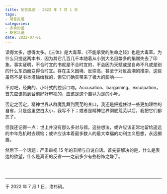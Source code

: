 ```yaml
---
title: 胡言乱语 - 2022 年 7 月 1 日
tags:
- 胡言乱语
categories:
- 多余的话
- 胡言乱语
date: 2022-07-01
---
```


读得太多，想得太多。《三体》是大毒草、《不能承受的生命之轻》也是大毒草。为什么只提这两本书，因为其它几百几千本随着从小到大名目繁多的捐赠失去了印象。事实证明，不合时宜的书就是不合时宜的，不会因为天赋或是自命不凡或是别的什么东西而变得合时宜。存在主义困境、反崇高、甚至于对反高潮的推崇，这些虽然不是书本灌输给我的，但它们确实带来了极大的影响——

不对吧，经典的、小叶式的控诉口吻。Accusation、bargaining、exculpation，首先应该抓到台前好好审视的，应该是这个自以为是的小叶。

否定之否定，精神世界从群魔乱舞到荒芜的关口，我还是把握住过一些更加理性的自省，只是这里空白太小，我写不下；或者是精神世界彻底荒芜以后，我把它们都忘了。

但我还记得一点：世上并没有那么多对与错。这些想法，或许应该正常地留给遥远的中年危机时去烦恼；或许应该本着最多数人的最大幸福的功利主义思想，永远搁置。

然后下一个话题：严肃审视 15 年的丑陋与自说自话。首先要解决的是，什么是表达的欲望，什么是真正的反省——之前多少有些粉饰之嫌了。

<br>

<br>

------

于 2022 年 7 月 1 日，洛杉矶。
